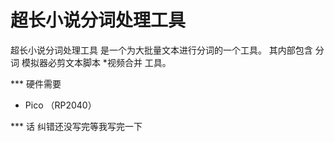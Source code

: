# 超长小说分词处理工具
超长小说分词处理工具 是一个为大批量文本进行分词的一个工具。
其内部包含 分词 模拟器必剪文本脚本 *视频合并 工具。

*** 硬件需要
- Pico （RP2040）

*** 话
纠错还没写完等我写完一下
